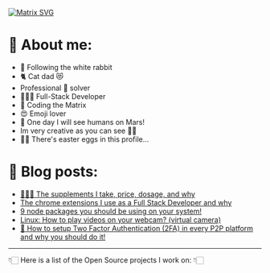 <!--
Hi! This is an easter egg.
Congratulations you found the first one!
-->

[![Matrix SVG](https://raw.githubusercontent.com/rodrigograca31/rodrigograca31/master/matrix.svg)](https://www.youtube.com/watch?v=SDkAGkd4NLc)

<!-- # 👀 Hi stranger! 👋🏻 -->

# 🤔 About me:

- 🐇 Following the white rabbit
- 🐈 Cat dad 😻
- Professional 🐛 solver
- 👨🏻‍💻 Full-Stack Developer
- 💊 Coding the Matrix
- 😍 Emoji lover
- 🚀 One day I will see humans on Mars!
- Im very creative as you can see 🎨👀
- 🐇🥚 There's easter eggs in this profile...

<!-- Watch this: https://www.youtube.com/watch?v=eC7xzavzEKY -->

# 📝 Blog posts:

<!-- BLOG-POST-LIST:START -->
- [💪🏻💊 The supplements I take, price, dosage, and why](https://blog.rodrigograca.com/the-supplements-i-take-price-dosage-why/)
- [The chrome extensions I use as a Full Stack Developer and why](https://blog.rodrigograca.com/the-chrome-extensions-i-use-why/)
- [9 node packages you should be using on your system!](https://blog.rodrigograca.com/node-packages-you-should-be-using/)
- [Linux: How to play videos on your webcam? (virtual camera)](https://blog.rodrigograca.com/play-videos-in-webcam/)
- [📲 How to setup Two Factor Authentication (2FA) in every P2P platform and why you should do it!](https://blog.rodrigograca.com/how-to-setup-two-factor-authentication-on-P2P-accounts-and-why/)
<!-- BLOG-POST-LIST:END -->

---

👇🏻 Here is a list of the Open Source projects I work on: 👇🏻
